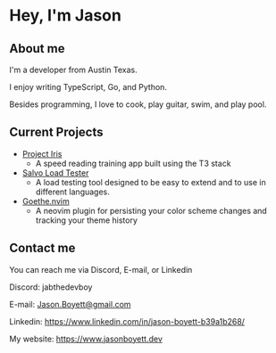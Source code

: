# Hey, I'm Jason

## About me
I'm a developer from Austin Texas.

I enjoy writing TypeScript, Go, and Python.

Besides programming, I love to cook, play guitar, swim, and play pool.

## Current Projects
- [Project Iris](https://github.com/jasonboyett/project-iris)
  - A speed reading training app built using the T3 stack
- [Salvo Load Tester](https://github.com/jasonboyett/salvo)
  - A load testing tool designed to be easy to extend and to use in different languages.
- [Goethe.nvim](https://github.com/jasonboyett/salvo)
  - A neovim plugin for persisting your color scheme changes and tracking your theme history
 
## Contact me
You can reach me via Discord, E-mail, or Linkedin

Discord: jabthedevboy

E-mail: Jason.Boyett@gmail.com

Linkedin: https://www.linkedin.com/in/jason-boyett-b39a1b268/

My website: https://www.jasonboyett.dev

<!--
**JasonBoyett/JasonBoyett** is a ✨ _special_ ✨ repository because its `README.md` (this file) appears on your GitHub profile.

Here are some ideas to get you started:

- 🔭 I’m currently working on ...
- 🌱 I’m currently learning ...
- 👯 I’m looking to collaborate on ...
- 🤔 I’m looking for help with ...
- 💬 Ask me about ...
- 📫 How to reach me: ...
- 😄 Pronouns: ...
- ⚡ Fun fact: ...
-->
